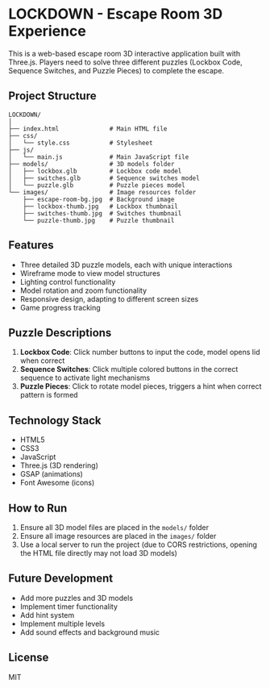 # LOCKDOWN - Escape Room 3D Experience

This is a web-based escape room 3D interactive application built with Three.js. Players need to solve three different puzzles (Lockbox Code, Sequence Switches, and Puzzle Pieces) to complete the escape.

## Project Structure

```
LOCKDOWN/
│
├── index.html              # Main HTML file
├── css/
│   └── style.css           # Stylesheet
├── js/
│   └── main.js             # Main JavaScript file
├── models/                 # 3D models folder
│   ├── lockbox.glb         # Lockbox code model
│   ├── switches.glb        # Sequence switches model
│   └── puzzle.glb          # Puzzle pieces model
└── images/                 # Image resources folder
    ├── escape-room-bg.jpg  # Background image
    ├── lockbox-thumb.jpg   # Lockbox thumbnail
    ├── switches-thumb.jpg  # Switches thumbnail
    └── puzzle-thumb.jpg    # Puzzle thumbnail
```

## Features

- Three detailed 3D puzzle models, each with unique interactions
- Wireframe mode to view model structures
- Lighting control functionality
- Model rotation and zoom functionality
- Responsive design, adapting to different screen sizes
- Game progress tracking

## Puzzle Descriptions

1. **Lockbox Code**: Click number buttons to input the code, model opens lid when correct
2. **Sequence Switches**: Click multiple colored buttons in the correct sequence to activate light mechanisms
3. **Puzzle Pieces**: Click to rotate model pieces, triggers a hint when correct pattern is formed

## Technology Stack

- HTML5
- CSS3
- JavaScript
- Three.js (3D rendering)
- GSAP (animations)
- Font Awesome (icons)

## How to Run

1. Ensure all 3D model files are placed in the `models/` folder
2. Ensure all image resources are placed in the `images/` folder
3. Use a local server to run the project (due to CORS restrictions, opening the HTML file directly may not load 3D models)

## Future Development

- Add more puzzles and 3D models
- Implement timer functionality
- Add hint system
- Implement multiple levels
- Add sound effects and background music

## License

MIT 